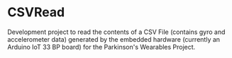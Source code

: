 #  CSVRead

Development project to read the contents of a CSV File (contains gyro and accelerometer data) generated by the embedded hardware (currently an Arduino IoT 33 BP board) for the Parkinson's Wearables Project.


